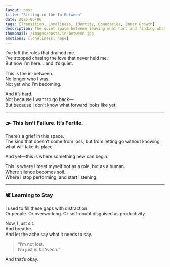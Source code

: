 ```yaml
---
layout: post
title: "Sitting in the In-Between"
date: 2025-06-06
tags: [Transition, Loneliness, Identity, Boundaries, Inner Growth]
description: The quiet space between leaving what hurt and finding what heals can feel empty—but it’s where your truest self begins to form.
thumbnail: /images/posts/in-between.jpg
emotions: [loneliness, hope]
---
```


I’ve left the roles that drained me.  
I’ve stopped chasing the love that never held me.  
But now I’m here… and it’s quiet.

This is the in-between.  
No longer who I was.  
Not yet who I’m becoming.

And it’s hard.  
Not because I want to go back—  
But because I don’t know what forward looks like yet.

---

### 🌫 This Isn’t Failure. It’s Fertile.

There’s a grief in this space.  
The kind that doesn’t come from loss, but from letting go without knowing what will take its place.

And yet—this is where something new can begin.

This is where I meet myself not as a role, but as a human.  
Where silence becomes soil.  
Where I stop performing, and start listening.

---

### 🕊 Learning to Stay

I used to fill these gaps with distraction.  
Or people. Or overworking. Or self-doubt disguised as productivity.

Now, I just sit.  
And breathe.  
And let the ache say what it needs to say.

> “I’m not lost.  
> I’m just *in between.*”

And that’s okay.

